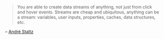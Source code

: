 > You are able to create data streams of anything, not just from click and hover events. Streams are cheap and ubiquitous, anything can be a stream: variables, user inputs, properties, caches, data structures, etc.

– [André Staltz](https://gist.github.com/staltz/868e7e9bc2a7b8c1f754#reactive-programming-is-programming-with-asynchronous-data-streams)
